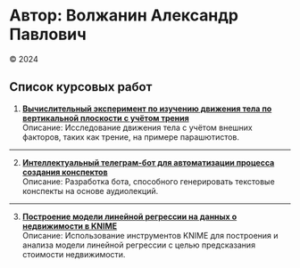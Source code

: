 # Автор: Волжанин Александр Павлович  
© 2024  

## Список курсовых работ

1. **[Вычислительный эксперимент по изучению движения тела по вертикальной плоскости с учётом трения](https://github.com/m4deme1ns4ne/COURSEWORK/tree/main/Курсовая%20работа.%20Прыжок%20с%20парашютом)**  
   Описание: Исследование движения тела с учётом внешних факторов, таких как трение, на примере парашютистов.

---

2. **[Интеллектуальный телеграм-бот для автоматизации процесса создания конспектов](https://github.com/m4deme1ns4ne/COURSEWORK/tree/main/Интеллектуальный%20телеграм-бот%20для%20автоматизации%20процесса%20создания%20конспектов)**  
   Описание: Разработка бота, способного генерировать текстовые конспекты на основе аудиолекций.

---

3. **[Построение модели линейной регрессии на данных о недвижимости в KNIME](https://github.com/m4deme1ns4ne/COURSEWORK/tree/main/%D0%9B%D0%B8%D0%BD%D0%B5%D0%B9%D0%BD%D0%B0%D1%8F%20%D1%80%D0%B5%D0%B3%D1%80%D0%B5%D1%81%D1%81%D0%B8%D1%8F.%20%D0%9F%D1%80%D0%B5%D0%B4%D1%81%D0%BA%D0%B0%D0%B7%D0%B0%D0%BD%D0%B8%D0%B5%20%D1%81%D1%82%D0%BE%D0%B8%D0%BC%D0%BE%D1%81%D1%82%D0%B8%20%D0%BA%D0%B2%D0%B0%D1%80%D1%82%D0%B8%D1%80%20%D0%B2%20%D0%BF%D1%80%D0%BE%D0%B3%D1%80%D0%B0%D0%BC%D0%BC%D0%B5%20KNIME)**  
   Описание: Использование инструментов KNIME для построения и анализа модели линейной регрессии с целью предсказания стоимости недвижимости.
